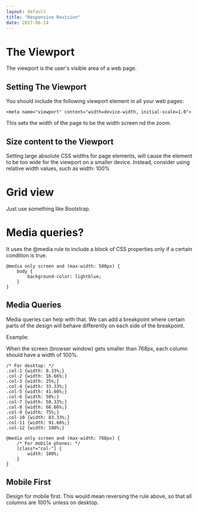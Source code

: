 ```yaml
---
layout: default
title: "Responsive Revision"
date: 2017-06-14
---
```


# The Viewport

The viewport is the user's visible area of a web page.

## Setting The Viewport

You should include the following <meta> viewport element in all your web pages:

```
<meta name="viewport" content="width=device-width, initial-scale=1.0">

```

This sets the width of the page to be the width screen nd the zoom.

## Size content to the Viewport
Setting large absolute CSS widths for page elements, will cause the element to be too wide for the viewport on a smaller device. 
Instead, consider using relative width values, such as width: 100%

# Grid view

Just use something like Bootstrap.

# Media queries?

It uses the @media rule to include a block of CSS properties only if a certain condition is true.

```
@media only screen and (max-width: 500px) {
    body {
        background-color: lightblue;
    }
}

```

## Media Queries

Media queries can help with that. We can add a breakpoint where certain parts of the design will behave differently 
on each side of the breakpoint.

Example:

When the screen (browser window) gets smaller than 768px, each column should have a width of 100%.


```
/* For desktop: */
.col-1 {width: 8.33%;}
.col-2 {width: 16.66%;}
.col-3 {width: 25%;}
.col-4 {width: 33.33%;}
.col-5 {width: 41.66%;}
.col-6 {width: 50%;}
.col-7 {width: 58.33%;}
.col-8 {width: 66.66%;}
.col-9 {width: 75%;}
.col-10 {width: 83.33%;}
.col-11 {width: 91.66%;}
.col-12 {width: 100%;}

@media only screen and (max-width: 768px) {
    /* For mobile phones: */
    [class*="col-"] {
        width: 100%;
    }
}
```


## Mobile First

Design for mobile first. This would mean reversing the rule above, so that all columns are 100% unless on desktop. 


